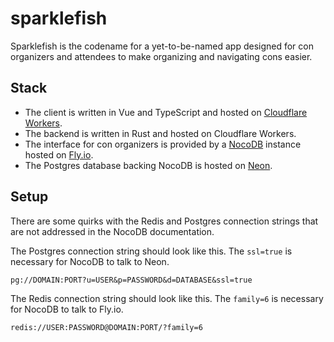 # sparklefish

Sparklefish is the codename for a yet-to-be-named app designed for con
organizers and attendees to make organizing and navigating cons easier.

## Stack

- The client is written in Vue and TypeScript and hosted on [Cloudflare
  Workers](https://developers.cloudflare.com/workers/).
- The backend is written in Rust and hosted on Cloudflare Workers.
- The interface for con organizers is provided by a
  [NocoDB](https://nocodb.com/) instance hosted on [Fly.io](https://fly.io/).
- The Postgres database backing NocoDB is hosted on [Neon](https://neon.tech).

## Setup

There are some quirks with the Redis and Postgres connection strings that are
not addressed in the NocoDB documentation.

The Postgres connection string should look like this. The `ssl=true` is
necessary for NocoDB to talk to Neon.

```
pg://DOMAIN:PORT?u=USER&p=PASSWORD&d=DATABASE&ssl=true
```

The Redis connection string should look like this. The `family=6` is necessary
for NocoDB to talk to Fly.io.

```
redis://USER:PASSWORD@DOMAIN:PORT/?family=6
```
